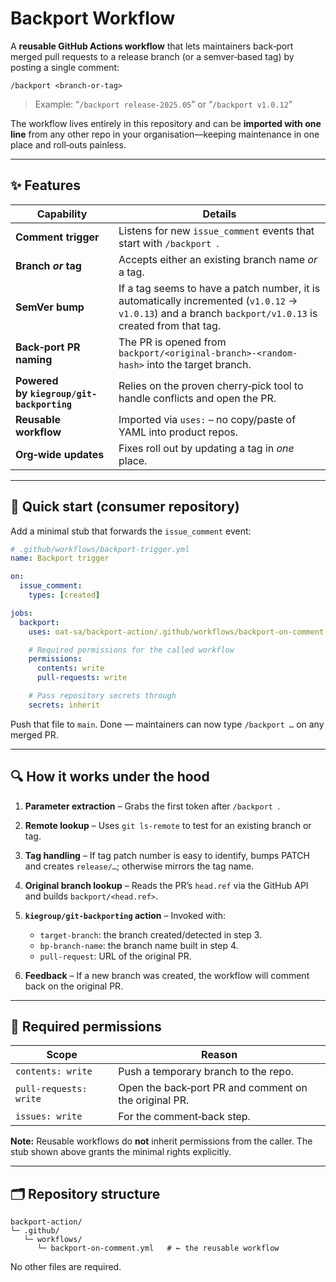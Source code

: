 # Backport Workflow

A **reusable GitHub Actions workflow** that lets maintainers back‑port merged pull requests to a release branch (or a semver‑based tag) by posting a single comment:

```text
/backport <branch-or-tag>
```

> Example: “`/backport release-2025.05`” or “`/backport v1.0.12`”

The workflow lives entirely in this repository and can be **imported with one line** from any other repo in your organisation—keeping maintenance in one place and roll‑outs painless.

---

## ✨ Features

| Capability                                | Details                                                                                                                                                                                                         |
| ----------------------------------------- | ----------------------------------------------------------------------------------------------------------------------------------------------------------------------                                          |
| **Comment trigger**                       | Listens for new `issue_comment` events that start with `/backport `.                                                                                                                                            |
| **Branch *or* tag**                       | Accepts either an existing branch name *or* a tag.                                                                                                                                                              |
| **SemVer bump**                           | If a tag seems to have a patch number, it is automatically incremented (`v1.0.12` → `v1.0.13`) and a branch `backport/v1.0.13` is created from that tag.                                                        |
| **Back‑port PR naming**                   | The PR is opened from `backport/<original‑branch>-<random-hash>` into the target branch.                                                                                                                        |
| **Powered by `kiegroup/git-backporting`** | Relies on the proven cherry‑pick tool to handle conflicts and open the PR.                                                                                                                                      |
| **Reusable workflow**                     | Imported via `uses:` – no copy/paste of YAML into product repos.                                                                                                                                                |
| **Org‑wide updates**                      | Fixes roll out by updating a tag in *one* place.                                                                                                                                                                |

---

## 🚀 Quick start (consumer repository)

Add a minimal stub that forwards the `issue_comment` event:

```yaml
# .github/workflows/backport-trigger.yml
name: Backport trigger

on:
  issue_comment:
    types: [created]

jobs:
  backport:
    uses: oat-sa/backport-action/.github/workflows/backport-on-comment.yml@v1

    # Required permissions for the called workflow
    permissions:
      contents: write
      pull-requests: write

    # Pass repository secrets through
    secrets: inherit
```

Push that file to `main`. Done — maintainers can now type `/backport …` on any merged PR.

---

## 🔍 How it works under the hood

1. **Parameter extraction** – Grabs the first token after `/backport `.
2. **Remote lookup** – Uses `git ls-remote` to test for an existing branch or tag.
3. **Tag handling** – If tag patch number is easy to identify, bumps PATCH and creates `release/…`; otherwise mirrors the tag name.
4. **Original branch lookup** – Reads the PR’s `head.ref` via the GitHub API and builds `backport/<head.ref>`.
5. **`kiegroup/git-backporting` action** – Invoked with:

   * `target-branch`: the branch created/detected in step 3.
   * `bp-branch-name`: the branch name built in step 4.
   * `pull-request`: URL of the original PR.
6. **Feedback** – If a new branch was created, the workflow will comment back on the original PR.

---

## 🔑 Required permissions

| Scope                  | Reason                                                             |
| ---------------------- | ------------------------------------------------------------------ |
| `contents: write`      | Push a temporary branch to the repo.                               |
| `pull‑requests: write` | Open the back‑port PR and comment on the original PR.              |
| `issues: write`        | For the comment‑back step.                                  |

**Note:** Reusable workflows do **not** inherit permissions from the caller. The stub shown above grants the minimal rights explicitly.

---

## 🗂 Repository structure

```text
backport-action/
└─ .github/
   └─ workflows/
      └─ backport-on-comment.yml   # ← the reusable workflow
```

No other files are required.
